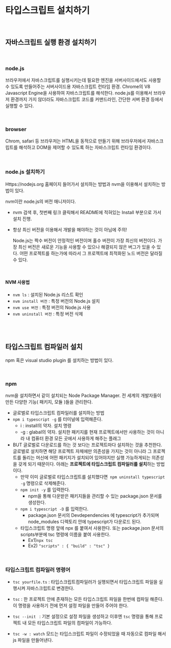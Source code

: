 # 타입스크립트 설치하기

<br>

## 자바스크립트 실행 환경 설치하기

<br>

### node.js

브라우저에서 자바스크립트를 실행시키는데 필요한 엔진을 서버사이드에서도 사용할 수 있도록 만들어주는 서버사이드용 자바스크립트 런타임 환경. Chrome의 V8 Javascript Engine을 사용하여 자바스크립트를 해석한다. node.js를 이용해서 브라우저 환경까지 가지 않더라도 자바스크립트 코드를 커맨드라인, 간단한 서버 환경 등에서 실행할 수 있다. 

<br>

### browser

 Chrom, safari 등 브라우저는 HTML을 동적으로 만들기 위해 브라우저에서 자바스크립트를 해석하고 DOM을 제어할 수 있도록 하는 자바스크립트 런타임 환경이다.

<br>

### node.js 설치하기

Https://nodejs.org 홈페이지 들어가서 설치하는 방법과 nvm을 이용해서 설치하는 방법이 있다. 

nvm이란 node.js의 버전 매니저이다.

*  nvm  검색 후, 첫번째 링크 클릭해서 README에 적혀있는 Install 부분으로 가서 설치 진행.

* 항상 최신 버전을 이용해서 개발을 해야하는 것이 아님에 주의!

   Node.js는 짝수 버전이 안정적인 버전이며 홀수 버전이 가장 최신의 버전이다. 가장 최신 버전은 새로운 기능을 사용할 수 있으나 해결되지 않은 버그가 있을 수 있다. 어떤 프로젝트를 하는가에 따라서 그 프로젝트에 최적화된 노드 버전은 달라질 수 있다.

<br>

#### NVM 사용법

* ``nvm ls`` : 설치된 Node.js 리스트 확인
* ``nvm install 버전`` : 특정 버전의 Node.js 설치 
* ``nvm use 버전`` : 특정 버전의 Node.js 사용
* ``nvm uninstall 버전`` : 특정 버전 삭제

<br>

<br>

## 타입스크립트 컴파일러 설치

npm 혹은 visual studio plugin 를 설치하는 방법이 있다. 

<br>

 ### npm 

nvm을 설치하면서 같이 설치되는 Node Package Manager. 전 세계의 개발자들이 만든 다양한 기능( 패키지, 모듈 )들을 관리한다. 

* 글로벌로 타입스크립트 컴파일러를 설치하는 방법
* ``npm i typescript -g``  를 터미널에 입력해준다.
  * i : install의 약자. 설치 명령
  * -g : glabal의 약자. 설치한 패키지를 현재 프로젝트에서만 사용하는 것이 아니라 내 컴퓨터 환경 모든 곳에서 사용하게 해주는 플래그
* BUT 글로벌로 다운로드를 하는 것 보다는 프로젝트마다 설치하는 것을 추천한다. 글로벌로 설치하면 해당 프로젝트 자체에만 의존성을 가지는 것이 아니라 그 프로젝트를 돌리는 머신에 어떤 패키지가 설치되어 있어야지만 실행 가능하게되는 의존성을 갖게 되기 때문이다. 아래는 **프로젝트에 타입스크립트 컴파일러를 설치**하는 방법이다.
  * 만약 이미 글로벌로 타입스크립트를 설치했다면`` npm uninstall typescript -g`` 명령으로 삭제해준다.
  * ``npm init -y`` 를 입력한다. 
    *  npm을 통해 다운받은 패키지들을 관리할 수 있는 package.json 문서를 생성한다. 
  * ``npm i typescript -D`` 를 입력한다.
    * package.json 문서의 Devdependencies 에 typescript가 추가되며 node_modules 디렉토리 안에 typescript가 다운로드 된다. 
  * 타입스크립트 명령 앞에 npx 를 붙여서 사용한다. 또는 package.json 문서의 scripts부분에 tsc 명령에 이름을 붙여 사용한다.
    * Ex1)`` npx tsc ``
    * Ex2) ``"scripts" : { "build" : "tsc" }``

 <br>

### 타입스크립트 컴파일러 명령어

* ``tsc yourfile.ts`` : 타입스크립트컴파일러가 실행되면서 타입스크립트 파일을 실행시켜 자바스크립트로 변경한다.

*  ``tsc`` : 한 프로젝트 안에 존재하는 모든 타입스크립트 파일을 한번에 컴파일 해준다. 이 명령을 사용하기 전에 먼저 설정 파일을 만들어 주어야 한다. 
  * ``tsc --init `` : 기본 설정으로 설정 파일을 생성하고 이후엔 ``tsc`` 명령을 통해 프로젝트 내 모든 타입스크립트 파일의 컴파일이 가능하다. 

* ``tsc -w : watch`` 모드는 타입스크립트 파일이 수정되었을 때 자동으로 컴파일 해서 js 파일을 만들어낸다. 
